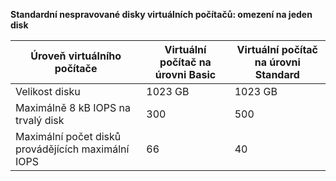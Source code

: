 **Standardní nespravované disky virtuálních počítačů: omezení na jeden disk**

| Úroveň virtuálního počítače | Virtuální počítač na úrovni Basic | Virtuální počítač na úrovni Standard |
| --- | --- | --- |
| Velikost disku |1023 GB |1023 GB |
| Maximálně 8 kB IOPS na trvalý disk |300 |500 |
| Maximální počet disků provádějících maximální IOPS |66 |40 |



<!--HONumber=Feb17_HO3-->


